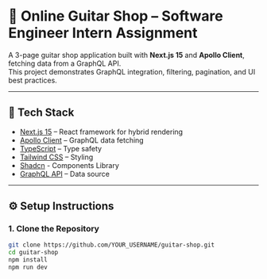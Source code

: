 # 🎸 Online Guitar Shop – Software Engineer Intern Assignment

A 3-page guitar shop application built with **Next.js 15** and **Apollo Client**, fetching data from a GraphQL API.  
This project demonstrates GraphQL integration, filtering, pagination, and UI best practices.

---

## 🚀 Tech Stack
- [Next.js 15](https://nextjs.org/) – React framework for hybrid rendering
- [Apollo Client](https://www.apollographql.com/docs/react/) – GraphQL data fetching
- [TypeScript](https://www.typescriptlang.org/) – Type safety
- [Tailwind CSS](https://tailwindcss.com/) – Styling
- [Shadcn](https://ui.shadcn.com/) - Components Library
- [GraphQL API](https://graphql-api-brown.vercel.app/api/graphql) – Data source

---

## ⚙️ Setup Instructions

### 1. Clone the Repository
```bash
git clone https://github.com/YOUR_USERNAME/guitar-shop.git
cd guitar-shop
npm install
npm run dev
